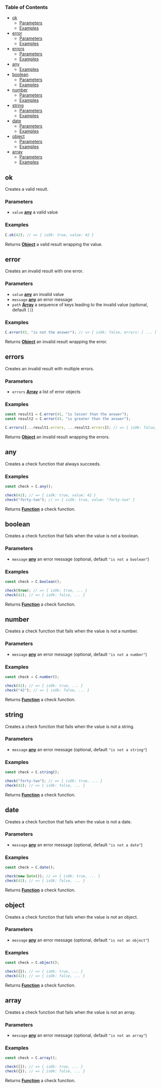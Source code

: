 <!-- Generated by documentation.js. Update this documentation by updating the source code. -->

### Table of Contents

- [ok][1]
  - [Parameters][2]
  - [Examples][3]
- [error][4]
  - [Parameters][5]
  - [Examples][6]
- [errors][7]
  - [Parameters][8]
  - [Examples][9]
- [any][10]
  - [Examples][11]
- [boolean][12]
  - [Parameters][13]
  - [Examples][14]
- [number][15]
  - [Parameters][16]
  - [Examples][17]
- [string][18]
  - [Parameters][19]
  - [Examples][20]
- [date][21]
  - [Parameters][22]
  - [Examples][23]
- [object][24]
  - [Parameters][25]
  - [Examples][26]
- [array][27]
  - [Parameters][28]
  - [Examples][29]

## ok

Creates a valid result.

### Parameters

- `value` **[any][30]** a valid value

### Examples

```javascript
C.ok(42); // => { isOk: true, value: 42 }
```

Returns **[Object][31]** a valid result wrapping the value.

## error

Creates an invalid result with one error.

### Parameters

- `value` **[any][30]** an invalid value
- `message` **[any][30]** an error message
- `path` **[Array][32]** a sequence of keys leading to the invalid value
  (optional, default `[]`)

### Examples

```javascript
C.error(43, "is not the answer"); // => { isOk: false, errors: [ ... ] }
```

Returns **[Object][31]** an invalid result wrapping the error.

## errors

Creates an invalid result with multiple errors.

### Parameters

- `errors` **[Array][32]** a list of error objects

### Examples

```javascript
const result1 = C.error(41, "is lesser than the answer");
const result2 = C.error(43, "is greater than the answer");

C.errors([...result1.errors, ...result2.errors]); // => { isOk: false, errors: [ ... ] }
```

Returns **[Object][31]** an invalid result wrapping the errors.

## any

Creates a check function that always succeeds.

### Examples

```javascript
const check = C.any();

check(42); // => { isOk: true, value: 42 }
check("forty-two"); // => { isOk: true, value: "forty-two" }
```

Returns **[Function][33]** a check function.

## boolean

Creates a check function that fails when the value is not a boolean.

### Parameters

- `message` **[any][30]** an error message (optional, default
  `"is not a boolean"`)

### Examples

```javascript
const check = C.boolean();

check(true); // => { isOk: true, ... }
check(42); // => { isOk: false, ... }
```

Returns **[Function][33]** a check function.

## number

Creates a check function that fails when the value is not a number.

### Parameters

- `message` **[any][30]** an error message (optional, default
  `"is not a number"`)

### Examples

```javascript
const check = C.number();

check(42); // => { isOk: true, ... }
check("42"); // => { isOk: false, ... }
```

Returns **[Function][33]** a check function.

## string

Creates a check function that fails when the value is not a string.

### Parameters

- `message` **[any][30]** an error message (optional, default
  `"is not a string"`)

### Examples

```javascript
const check = C.string();

check("forty-two"); // => { isOk: true, ... }
check(42); // => { isOk: false, ... }
```

Returns **[Function][33]** a check function.

## date

Creates a check function that fails when the value is not a date.

### Parameters

- `message` **[any][30]** an error message (optional, default `"is not a date"`)

### Examples

```javascript
const check = C.date();

check(new Date()); // => { isOk: true, ... }
check(42); // => { isOk: false, ... }
```

Returns **[Function][33]** a check function.

## object

Creates a check function that fails when the value is not an object.

### Parameters

- `message` **[any][30]** an error message (optional, default
  `"is not an object"`)

### Examples

```javascript
const check = C.object();

check({}); // => { isOk: true, ... }
check(42); // => { isOk: false, ... }
```

Returns **[Function][33]** a check function.

## array

Creates a check function that fails when the value is not an array.

### Parameters

- `message` **[any][30]** an error message (optional, default
  `"is not an array"`)

### Examples

```javascript
const check = C.array();

check([]); // => { isOk: true, ... }
check({}); // => { isOk: false, ... }
```

Returns **[Function][33]** a check function.

[1]: #ok
[2]: #parameters
[3]: #examples
[4]: #error
[5]: #parameters-1
[6]: #examples-1
[7]: #errors
[8]: #parameters-2
[9]: #examples-2
[10]: #any
[11]: #examples-3
[12]: #boolean
[13]: #parameters-3
[14]: #examples-4
[15]: #number
[16]: #parameters-4
[17]: #examples-5
[18]: #string
[19]: #parameters-5
[20]: #examples-6
[21]: #date
[22]: #parameters-6
[23]: #examples-7
[24]: #object
[25]: #parameters-7
[26]: #examples-8
[27]: #array
[28]: #parameters-8
[29]: #examples-9
[30]: #any
[31]:
  https://developer.mozilla.org/docs/Web/JavaScript/Reference/Global_Objects/Object
[32]:
  https://developer.mozilla.org/docs/Web/JavaScript/Reference/Global_Objects/Array
[33]:
  https://developer.mozilla.org/docs/Web/JavaScript/Reference/Statements/function
